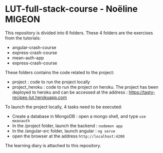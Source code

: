 # LUT-full-stack-course - Noëline MIGEON

This repository is divided into 6 folders. These 4 folders are the exercises from the tutorials:
- angular-crash-course
- express-crash-course
- mean-auth-app
- express-crash-course

These folders contains the code related to the project:
- project : code to run the project locally
- project_heroku : code to run the project on heroku. The project has been deployed to heroku and can be accessed at the address : https://tasty-recipes-lut.herokuapp.com

To launch the project locally, 4 tasks need to be executed:
- Create a database in MongoDB : open a mongo shell, and type `use meanauth`
- In the /project folder, launch the backend : `nodemon app`
- In the /angular-src folder, launch angular : `ng serve`
- open the browser at the address `http://localhost:4200`

The learning diary is attached to this repository.
